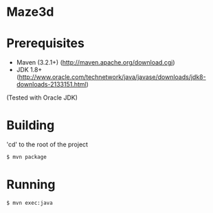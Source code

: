 # Maze3d

# Prerequisites #

* Maven (3.2.1+) (http://maven.apache.org/download.cgi)
* JDK 1.8+ (http://www.oracle.com/technetwork/java/javase/downloads/jdk8-downloads-2133151.html)

(Tested with Oracle JDK)

# Building #

'cd' to the root of the project

``` bash
$ mvn package
```

# Running #

``` bash
$ mvn exec:java
```